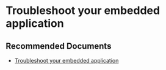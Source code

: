   <properties
	pageTitle="application registration"
	description="application registration"
	service="microsoft.PowerBIDedicated"
	resource="capacities"
	authors="pjfreitas"
	ms.author="pfreitas"	
	displayOrder="690"
	selfHelpType="generic"
	supportTopicIds="32628064"
	productPesIds="16334"
	cloudEnvironments="public, MoonCake, fairfax" 
	articleId="901eefb7-9f46-5573-009f-cdb7017bf646"
/>

# Troubleshoot your embedded application

## **Recommended Documents**

* [Troubleshoot your embedded application](https://docs.microsoft.com/power-bi/developer/embedded-troubleshoot#app-registration)
